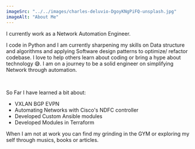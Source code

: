 ```yaml
---
imageSrc: "../../images/charles-deluvio-DgoyKNgPiFQ-unsplash.jpg"
imageAlt: "About Me"
---
```


I currently work as a Network Automation Engineer. 

I code in Python and I am currently sharpening my skills on Data structure and algorithms and applying Software design patterns to optimize/ refactor codebase.
I love to help others learn about coding or bring a hype about technology 😅. I am on a journey to be a solid engineer on simplifying Network through automation.

<br>

So Far I have learned a bit about:
- VXLAN BGP EVPN
- Automating Networks with Cisco's NDFC controller
- Developed Custom Ansible modules
- Developed Modules in Terraform

When I am not at work you can find my grinding in the GYM or exploring my self through musics, books or articles.